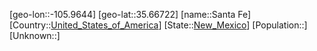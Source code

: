 ﻿---
location: [35.66722,-105.9644]
type: City
tags:
- geo/City


SpocWebEntityId: 36099
isDeleted: false
confidential: public

---
[geo-lon::-105.9644]
[geo-lat::35.66722]
[name::Santa Fe]
[Country::[United_States_of_America](geo/Continent/North-America/United_States_of_America.md)]
[State::[New_Mexico](geo/Continent/North-America/United_States_of_America/New_Mexico.md)]
[Population::]
[Unknown::]

